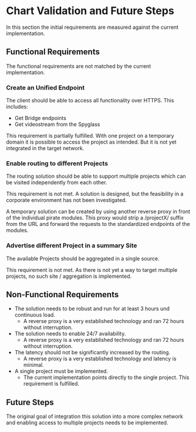 # Chart Validation and Future Steps

In this section the initial requirements are measured against the current implementation.

## Functional Requirements

The functional requirements are not matched by the current implementation.

### Create an Unified Endpoint

The client should be able to access all functionality over HTTPS. This includes:

* Get Bridge endpoints
* Get videostream from the Spyglass

This requirement is partially fulfilled. With one project on a temporary domain it is possible to access the project as intended. But it is not yet integrated in the target network.

### Enable routing to different Projects 

The routing solution should be able to support multiple projects which can be visited independently from each other.

This requirement is not met. A solution is designed, but the feasibility in a corporate environment has not been investigated.

A temporary solution can be created by using another reverse proxy in front of the individual pirate modules. This proxy would strip a /projectX/ suffix from the URL and forward the requests to the standardized endpoints of the modules.

### Advertise different Project in a summary Site

The available Projects should be aggregated in a single source.

This requirement is not met. As there is not yet a way to target multiple projects, no such site / aggregation is implemented.

## Non-Functional Requirements

* The solution needs to be robust and run for at least 3 hours und continuous load.
    * A reverse proxy is a very established technology and ran 72 hours without interruption.
* The solution needs to enable 24/7 availability.
    * A reverse proxy is a very established technology and ran 72 hours without interruption.
* The latency should not be significantly increased by the routing.
    * A reverse proxy is a very established technology and latency is minimal.
* A single project must be implemented.
    * The current implementation points directly to the single project. This requirement is fulfilled.

## Future Steps

The original goal of integration this solution into a more complex network and enabling access to multiple projects needs to be implemented. 



